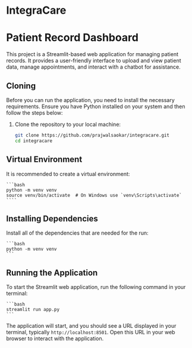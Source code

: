 # IntegraCare
# Patient Record Dashboard

This project is a Streamlit-based web application for managing patient records. It provides a user-friendly interface to upload and view patient data, manage appointments, and interact with a chatbot for assistance.

## Cloning

Before you can run the application, you need to install the necessary requirements. Ensure you have Python installed on your system and then follow the steps below:

1. Clone the repository to your local machine:

   ```bash
   git clone https://github.com/prajwalsaokar/integracare.git
   cd integracare

## Virtual Environment
It is recommended to create a virtual environment:
    
    ```bash
    python -m venv venv
    source venv/bin/activate  # On Windows use `venv\Scripts\activate`
    ````

## Installing Dependencies
Install all of the dependencies that are needed for the run:
    
    ```bash
    python -m venv venv
    ```

## Running the Application
To start the Streamlit web application, run the following command in your terminal:
    
    ```bash
    streamlit run app.py
    ```

The application will start, and you should see a URL displayed in your terminal, typically `http://localhost:8501`. Open this URL in your web browser to interact with the application.
